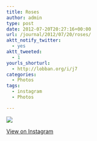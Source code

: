 ```yaml
---
title: Roses
author: admin
type: post
date: 2012-07-20T20:27:16+00:00
url: /journal/2012/07/20/roses/
aktt_notify_twitter:
  - yes
aktt_tweeted:
  - 1
yourls_shorturl:
  - http://lobban.org/i/j7
categories:
  - Photos
tags:
  - instagram
  - Photos

---
```

![][1]

[View on Instagram][2]

 [1]: http://lobban.org/wp-content/uploads/HLIC/1f9c6fcb47f15dba5d3a3ad9b7baa022.jpg
 [2]: http://instagr.am/p/NUOjuLKluf/